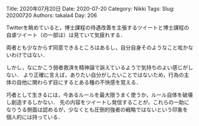 ﻿Title: 2020年07月20日
Date: 2020-07-20
Category: Nikki
Tags: 
Slug: 20200720
Authors: takala4
Day: 206



Twitterを眺めていると，博士課程の待遇改善を主張するツイートと博士課程の自虐ツイート（の一部は）は見ていて気疲れする．


両者とも少なからず同意できるところはあるし，自分自身そのようなこと呟かないわけではない．


しかし，なにかこう弱者救済を精神論で訴えているようで気持ちのよい感じがしない．
より正確に言えば，ありたい自分がしたいことではないため，行為の主体の自他に関わらず目にするとある種の不快感を覚える．


巧者として生きるには，今あるルールを最大限うまく使うか，ルール自体を破壊し創造するしかない．
先の内容をツイートし発信することが，これらの一助になりうる側面は認めるが，少なくとも圧倒的強者の戦略ではないという印象を
個人的には持っている．